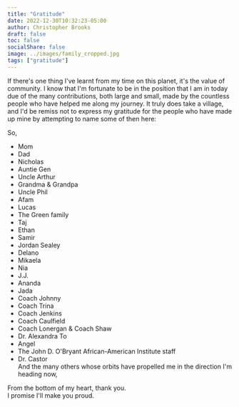 ```yaml
---
title: "Gratitude"
date: 2022-12-30T10:32:23-05:00
author: Christopher Brooks
draft: false
toc: false
socialShare: false
image: ../images/family_cropped.jpg
tags: ["gratitude"]
---
```


If there's one thing I've learnt from my time on this planet, it's the value of community. I know that I'm fortunate to be in the position that I am in today due of the many contributions, both large and small, made by the countless people who have helped me along my journey. It truly does take a village, and I'd be remiss not to express my gratitude for the people who have made up mine by attempting to name some of then here:

So,

- Mom
- Dad
- Nicholas
- Auntie Gen
- Uncle Arthur
- Grandma & Grandpa
- Uncle Phil
- Afam
- Lucas
- The Green family
- Taj
- Ethan
- Samir
- Jordan Sealey
- Delano
- Mikaela
- Nia
- J.J.
- Ananda
- Jada
- Coach Johnny
- Coach Trina
- Coach Jenkins
- Coach Caulfield
- Coach Lonergan & Coach Shaw
- Dr. Alexandra To
- Angel
- The John D. O'Bryant African-American Institute staff
- Dr. Castor  
And the many others whose orbits have propelled me in the direction I'm heading now,

From the bottom of my heart, thank you.  
I promise I'll make you proud.
